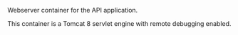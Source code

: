 Webserver container for the API application.

This container is a Tomcat 8 servlet engine with remote debugging enabled.